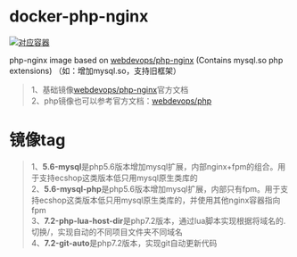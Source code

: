 # docker-php-nginx

[![对应容器](http://dockeri.co/image/adockero/php-nginx)](https://hub.docker.com/r/adockero/php-nginx)


php-nginx image based on [webdevops/php-nginx](https://hub.docker.com/r/webdevops/php-nginx) (Contains mysql.so php extensions) （如：增加mysql.so，支持旧框架）

> 1、基础镜像[webdevops/php-nginx](https://dockerfile.readthedocs.io/en/latest/content/DockerImages/dockerfiles/php-nginx.html)官方文档  
> 2、php镜像也可以参考官方文档：[webdevops/php](https://dockerfile.readthedocs.io/en/latest/content/DockerImages/dockerfiles/php.html)  



# 镜像tag
> 1、**5.6-mysql**是php5.6版本增加mysql扩展，内部nginx+fpm的组合。用于支持ecshop这类版本低只用mysql原生类库的  
> 2、**5.6-mysql-php**是php5.6版本增加mysql扩展，内部只有fpm。用于支持ecshop这类版本低只用mysql原生类库的，并使用其他nginx容器指向fpm  
> 3、**7.2-php-lua-host-dir**是php7.2版本，通过lua脚本实现根据将域名的.切换/，实现自动的不同项目文件夹不同域名  
> 4、**7.2-git-auto**是php7.2版本，实现git自动更新代码
